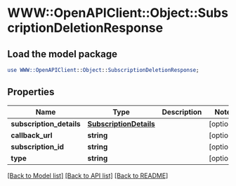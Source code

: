 # WWW::OpenAPIClient::Object::SubscriptionDeletionResponse

## Load the model package
```perl
use WWW::OpenAPIClient::Object::SubscriptionDeletionResponse;
```

## Properties
Name | Type | Description | Notes
------------ | ------------- | ------------- | -------------
**subscription_details** | [**SubscriptionDetails**](SubscriptionDetails.md) |  | [optional] 
**callback_url** | **string** |  | [optional] 
**subscription_id** | **string** |  | [optional] 
**type** | **string** |  | [optional] 

[[Back to Model list]](../README.md#documentation-for-models) [[Back to API list]](../README.md#documentation-for-api-endpoints) [[Back to README]](../README.md)



